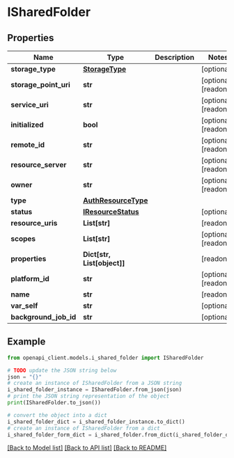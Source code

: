 # ISharedFolder


## Properties

Name | Type | Description | Notes
------------ | ------------- | ------------- | -------------
**storage_type** | [**StorageType**](StorageType.md) |  | [optional] 
**storage_point_uri** | **str** |  | [optional] [readonly] 
**service_uri** | **str** |  | [optional] [readonly] 
**initialized** | **bool** |  | [optional] [readonly] 
**remote_id** | **str** |  | [optional] [readonly] 
**resource_server** | **str** |  | [optional] [readonly] 
**owner** | **str** |  | [optional] [readonly] 
**type** | [**AuthResourceType**](AuthResourceType.md) |  | 
**status** | [**IResourceStatus**](IResourceStatus.md) |  | [optional] 
**resource_uris** | **List[str]** |  | [readonly] 
**scopes** | **List[str]** |  | [optional] [readonly] 
**properties** | **Dict[str, List[object]]** |  | [readonly] 
**platform_id** | **str** |  | [optional] [readonly] 
**name** | **str** |  | [readonly] 
**var_self** | **str** |  | [optional] 
**background_job_id** | **str** |  | [optional] 

## Example

```python
from openapi_client.models.i_shared_folder import ISharedFolder

# TODO update the JSON string below
json = "{}"
# create an instance of ISharedFolder from a JSON string
i_shared_folder_instance = ISharedFolder.from_json(json)
# print the JSON string representation of the object
print(ISharedFolder.to_json())

# convert the object into a dict
i_shared_folder_dict = i_shared_folder_instance.to_dict()
# create an instance of ISharedFolder from a dict
i_shared_folder_form_dict = i_shared_folder.from_dict(i_shared_folder_dict)
```
[[Back to Model list]](../README.md#documentation-for-models) [[Back to API list]](../README.md#documentation-for-api-endpoints) [[Back to README]](../README.md)


